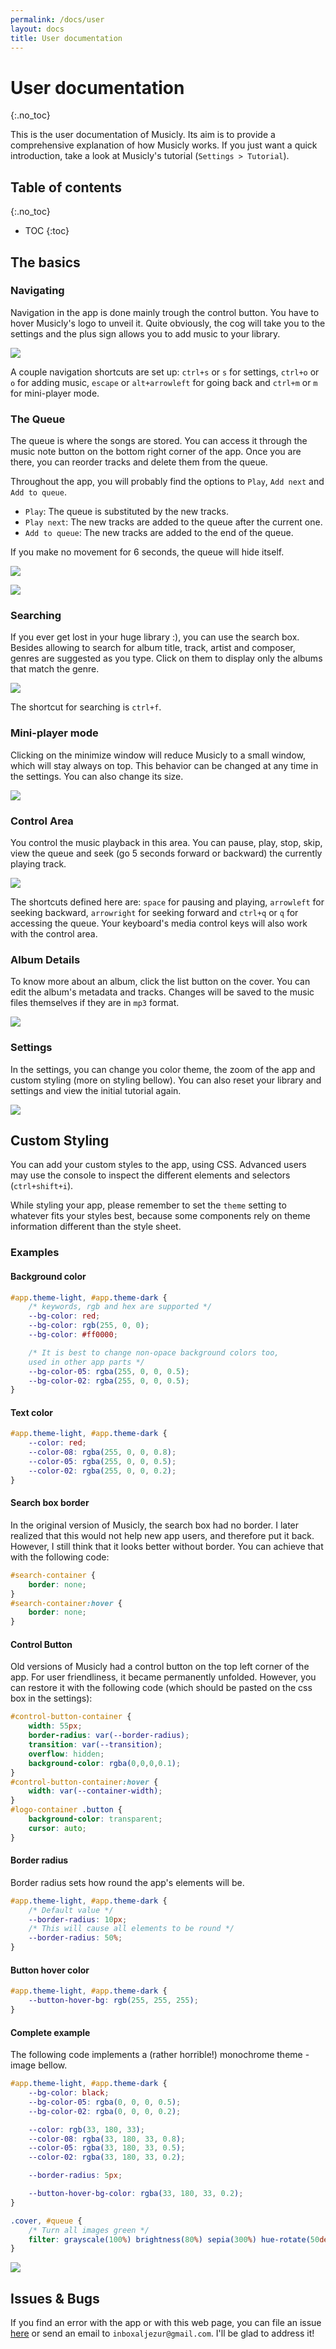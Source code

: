 ```yaml
---
permalink: /docs/user
layout: docs
title: User documentation
---
```


# User documentation
{:.no_toc}

This is the user documentation of Musicly. Its aim is to provide a comprehensive explanation of how Musicly works. If you just want a quick introduction, take a look at Musicly's tutorial (`Settings > Tutorial`).

## Table of contents
{:.no_toc}

* TOC
{:toc}

## The basics

### Navigating

Navigation in the app is done mainly trough the control button. You have to hover Musicly's logo to unveil it. Quite obviously, the cog will take you to the settings and the plus sign allows you to add music to your library.

![](./images/main.jpg)

A couple navigation shortcuts are set up: `ctrl+s` or `s` for settings, `ctrl+o` or `o` for adding music, `escape` or `alt+arrowleft` for going back and `ctrl+m` or `m` for mini-player mode.

### The Queue

The queue is where the songs are stored. You can access it through the music note button on the bottom right corner of the app. Once you are there, you can reorder tracks and delete them from the queue.

Throughout the app, you will probably find the options to `Play`, `Add next` and `Add to queue`.

- `Play`: The queue is substituted by the new tracks.
- `Play next`: The new tracks are added to the queue after the current one.
- `Add to queue`: The new tracks are added to the end of the queue.

If you make no movement for 6 seconds, the queue will hide itself.

![](./images/tracks.jpg)

![](./images/queue.jpg)

### Searching

If you ever get lost in your huge library :), you can use the search box. Besides allowing to search for album title, track, artist and composer, genres are suggested as you type. Click on them to display only the albums that match the genre.

![](./images/search.jpg)

The shortcut for searching is `ctrl+f`.

### Mini-player mode

Clicking on the minimize window will reduce Musicly to a small window, which will stay always on top. This behavior can be changed at any time in the settings. You can also change its size.

![](../../assets/miniplayer.jpg)

### Control Area

You control the music playback in this area. You can pause, play, stop, skip, view the queue and seek (go 5 seconds forward or backward) the currently playing track.

![](./images/control.jpg)

The shortcuts defined here are: `space` for pausing and playing, `arrowleft` for seeking backward, `arrowright` for seeking forward and `ctrl+q` or `q` for accessing the queue. Your keyboard's media control keys will also work with the control area.

### Album Details

To know more about an album, click the list button on the cover. You can edit the album's metadata and tracks. Changes will be saved to the music files themselves if they are in `mp3` format.

![](./images/details.jpg)

### Settings

In the settings, you can change you color theme, the zoom of the app and custom styling (more on styling bellow). You can also reset your library and settings and view the initial tutorial again.

![](./images/settings.jpg)

## Custom Styling

You can add your custom styles to the app, using CSS. Advanced users may use the console to inspect the different elements and selectors (`ctrl+shift+i`).

While styling your app, please remember to set the `theme` setting to whatever fits your styles best, because some components rely on theme information different than the style sheet.

### Examples

#### Background color

```css
#app.theme-light, #app.theme-dark {
    /* keywords, rgb and hex are supported */
    --bg-color: red;
    --bg-color: rgb(255, 0, 0);
    --bg-color: #ff0000;

    /* It is best to change non-opace background colors too,
    used in other app parts */
    --bg-color-05: rgba(255, 0, 0, 0.5);
    --bg-color-02: rgba(255, 0, 0, 0.5);
}
```

#### Text color

```css
#app.theme-light, #app.theme-dark {
    --color: red;
    --color-08: rgba(255, 0, 0, 0.8);
    --color-05: rgba(255, 0, 0, 0.5);
    --color-02: rgba(255, 0, 0, 0.2);
}
```

#### Search box border

In the original version of Musicly, the search box had no border. I later realized that this would not help new app users, and therefore put it back. However, I still think that it looks better without border. You can achieve that with the following code:

```css
#search-container {
    border: none;
}
#search-container:hover {
    border: none;
}
```

#### Control Button

Old versions of Musicly had a control button on the top left corner of the app. For user friendliness, it became permanently unfolded. However, you can restore it with the following code (which should be pasted on the css box in the settings):

```css
#control-button-container {
    width: 55px;
    border-radius: var(--border-radius);
    transition: var(--transition);
    overflow: hidden;
    background-color: rgba(0,0,0,0.1);
}
#control-button-container:hover {
    width: var(--container-width);
}
#logo-container .button {
    background-color: transparent;
    cursor: auto;
}
```

#### Border radius

Border radius sets how round the app's elements will be.

```css
#app.theme-light, #app.theme-dark {
    /* Default value */
    --border-radius: 10px;
    /* This will cause all elements to be round */
    --border-radius: 50%;
}
```

#### Button hover color

```css
#app.theme-light, #app.theme-dark {
    --button-hover-bg: rgb(255, 255, 255);
}
```

#### Complete example

The following code implements a (rather horrible!) monochrome theme - image bellow.

```css
#app.theme-light, #app.theme-dark {
    --bg-color: black;
    --bg-color-05: rgba(0, 0, 0, 0.5);
    --bg-color-02: rgba(0, 0, 0, 0.2);

    --color: rgb(33, 180, 33);
    --color-08: rgba(33, 180, 33, 0.8);
    --color-05: rgba(33, 180, 33, 0.5);
    --color-02: rgba(33, 180, 33, 0.2);

    --border-radius: 5px;

    --button-hover-bg-color: rgba(33, 180, 33, 0.2);
}

.cover, #queue {
    /* Turn all images green */
    filter: grayscale(100%) brightness(80%) sepia(300%) hue-rotate(50deg) saturate(200%);
}
```

![](./images/monochrome.jpg)

## Issues & Bugs

If you find an error with the app or with this web page, you can file an issue [here](https://github.com/m7kra/Musicly/issues) or send an email to `inboxaljezur@gmail.com`. I'll be glad to address it!
